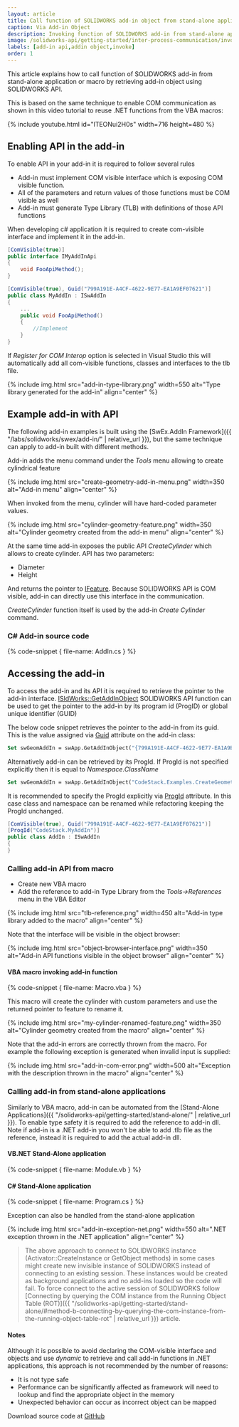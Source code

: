 ```yaml
---
layout: article
title: Call function of SOLIDWORKS add-in object from stand-alone application or macro
caption: Via Add-in Object
description: Invoking function of SOLIDWORKS add-in from stand-alone application or macro (enabling add-in custom API)
image: /solidworks-api/getting-started/inter-process-communication/invoke-add-in-functions/via-add-in-object/object-browser-interface.png
labels: [add-in api,addin object,invoke]
order: 1
---
```

This article explains how to call function of SOLIDWORKS add-in from stand-alone application or macro by retrieving add-in object using SOLIDWORKS API.

This is based on the same technique to enable COM communication as shown in this video tutorial to reuse .NET functions from the VBA macros:

{% include youtube.html id="lTEONui2H0s" width=716 height=480 %}

## Enabling API in the add-in

To enable API in your add-in it is required to follow several rules

* Add-in must implement COM visible interface which is exposing COM visible function.
* All of the parameters and return values of those functions must be COM visible as well
* Add-in must generate Type Library (TLB) with definitions of those API functions

When developing c# application it is required to create com-visible interface and implement it in the add-in.

~~~ cs
[ComVisible(true)]
public interface IMyAddInApi
{
    void FooApiMethod();
} 

[ComVisible(true), Guid("799A191E-A4CF-4622-9E77-EA1A9EF07621")]
public class MyAddIn : ISwAddIn
{
    ...
    public void FooApiMethod()
    {
        //Implement
    }
}
~~~

If *Register for COM Interop* option is selected in Visual Studio this will automatically add all com-visible functions, classes and interfaces to the tlb file.

{% include img.html src="add-in-type-library.png" width=550 alt="Type library generated for the add-in" align="center" %}

## Example add-in with API

The following add-in examples is built using the [SwEx.AddIn Framework]({{ "/labs/solidworks/swex/add-in/" | relative_url }}), but the same technique can apply to add-in built with different methods.

Add-in adds the menu command under the *Tools* menu allowing to create cylindrical feature

{% include img.html src="create-geometry-add-in-menu.png" width=350 alt="Add-in menu" align="center" %}

When invoked from the menu, cylinder will have hard-coded parameter values.

{% include img.html src="cylinder-geometry-feature.png" width=350 alt="Cylinder geometry created from the add-in menu" align="center" %}

At the same time add-in exposes the public API *CreateCylinder* which allows to create cylinder. API has two parameters:

* Diameter
* Height

And returns the pointer to [IFeature](http://help.solidworks.com/2018/english/api/sldworksapi/solidworks.interop.sldworks~solidworks.interop.sldworks.ifeature.html). Because SOLIDWORKS API is COM visible, add-in can directly use this interface in the communication.

*CreateCylinder* function itself is used by the add-in *Create Cylinder* command.

### C# Add-in source code

{% code-snippet { file-name: AddIn.cs } %}

## Accessing the add-in

To access the add-in and its API it is required to retrieve the pointer to the add-in interface. [ISldWorks::GetAddInObject](http://help.solidworks.com/2018/english/api/sldworksapi/solidworks.interop.sldworks~solidworks.interop.sldworks.isldworks~getaddinobject.html) SOLIDWORKS API function can be used to get the pointer to the add-in by its program id (ProgID) or global unique identifier (GUID)

The below code snippet retrieves the pointer to the add-in from its guid. This is the value assigned via [Guid](https://docs.microsoft.com/en-us/dotnet/api/system.runtime.interopservices.guidattribute) attribute on the add-in class:

~~~ vb
Set swGeomAddIn = swApp.GetAddInObject("{799A191E-A4CF-4622-9E77-EA1A9EF07621}")
~~~

Alternatively add-in can be retrieved by its ProgId. If ProgId is not specified explicitly then it is equal to *Namespace*.*ClassName*

~~~ vb
Set swGeomAddIn = swApp.GetAddInObject("CodeStack.Examples.CreateGeometryAddIn.AddIn")
~~~

It is recommended to specify the ProgId explicitly via [ProgId](https://docs.microsoft.com/en-us/dotnet/api/system.runtime.interopservices.progidattribute) attribute. In this case class and namespace can be renamed while refactoring keeping the ProgId unchanged.

~~~ cs
[ComVisible(true), Guid("799A191E-A4CF-4622-9E77-EA1A9EF07621")]
[ProgId("CodeStack.MyAddIn")]
public class AddIn : ISwAddIn
{
}
~~~

### Calling add-in API from macro

* Create new VBA macro
* Add the reference to add-in Type Library from the *Tools->References* menu in the VBA Editor

{% include img.html src="tlb-reference.png" width=450 alt="Add-in type library added to the macro" align="center" %}

Note that the interface will be visible in the object browser:

{% include img.html src="object-browser-interface.png" width=350 alt="Add-in API functions visible in the object browser" align="center" %}

#### VBA macro invoking add-in function

{% code-snippet { file-name: Macro.vba } %}

This macro will create the cylinder with custom parameters and use the returned pointer to feature to rename it.

{% include img.html src="my-cylinder-renamed-feature.png" width=350 alt="Cylinder geometry created from the macro" align="center" %}

Note that the add-in errors are correctly thrown from the macro. For example the following exception is generated when invalid input is supplied:

{% include img.html src="add-in-com-error.png" width=500 alt="Exception with the description thrown in the macro" align="center" %}

### Calling add-in from stand-alone applications

Similarly to VBA macro, add-in can be automated from the [Stand-Alone Applications]({{ "/solidworks-api/getting-started/stand-alone/" | relative_url }}). To enable type safety it is required to add the reference to add-in dll. Note if add-in is a .NET add-in you won't be able to add .tlb file as the reference, instead it is required to add the actual add-in dll.

#### VB.NET Stand-Alone application

{% code-snippet { file-name: Module.vb } %}

#### C# Stand-Alone application

{% code-snippet { file-name: Program.cs } %}

Exception can also be handled from the stand-alone application

{% include img.html src="add-in-exception-net.png" width=550 alt=".NET exception thrown in the .NET application" align="center" %}

> The above approach to connect to SOLIDWORKS instance (Activator::CreateInstance or GetObject methods) in some cases might create new invisible instance of SOLIDWORKS instead of connecting to an existing session. These instances would be created as background applications and no add-ins loaded so the code will fail. To force connect to the active session of SOLIDWORKS follow [Connecting by querying the COM instance from the Running Object Table (ROT)]({{ "/solidworks-api/getting-started/stand-alone/#method-b-connecting-by-querying-the-com-instance-from-the-running-object-table-rot" | relative_url }}) article.

#### Notes

Although it is possible to avoid declaring the COM-visible interface and objects and use *dynamic* to retrieve and call add-in functions in .NET applications, this approach is not recommended by the number of reasons:

* It is not type safe
* Performance can be significantly affected as framework will need to lookup and find the appropriate object in the memory
* Unexpected behavior can occur as incorrect object can be mapped

Download source code at [GitHub](https://github.com/codestackdev/solidworks-api-examples/tree/master/swex/add-in/create-geometry-api)